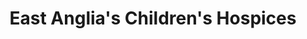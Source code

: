 ---
title: "East Anglia's Children's Hospices"
url: /colchester/east-anglias-childrens-hospices/
shop: Gebrauchtwaren
---